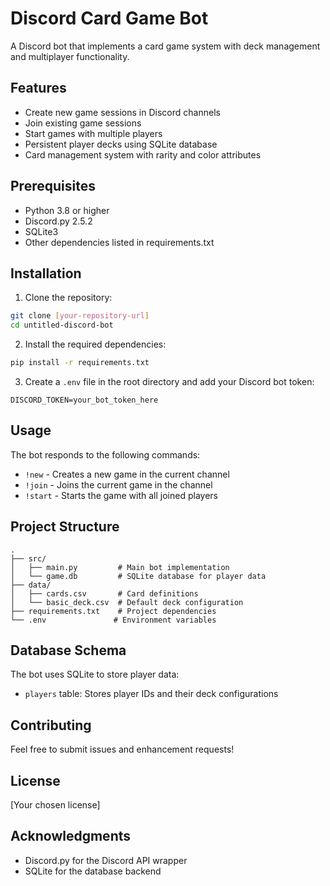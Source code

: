 # Discord Card Game Bot

A Discord bot that implements a card game system with deck management and multiplayer functionality.

## Features

- Create new game sessions in Discord channels
- Join existing game sessions
- Start games with multiple players
- Persistent player decks using SQLite database
- Card management system with rarity and color attributes

## Prerequisites

- Python 3.8 or higher
- Discord.py 2.5.2
- SQLite3
- Other dependencies listed in requirements.txt

## Installation

1. Clone the repository:
```bash
git clone [your-repository-url]
cd untitled-discord-bot
```

2. Install the required dependencies:
```bash
pip install -r requirements.txt
```

3. Create a `.env` file in the root directory and add your Discord bot token:
```
DISCORD_TOKEN=your_bot_token_here
```

## Usage

The bot responds to the following commands:

- `!new` - Creates a new game in the current channel
- `!join` - Joins the current game in the channel
- `!start` - Starts the game with all joined players

## Project Structure

```
.
├── src/
│   ├── main.py         # Main bot implementation
│   └── game.db         # SQLite database for player data
├── data/
│   ├── cards.csv       # Card definitions
│   └── basic_deck.csv  # Default deck configuration
├── requirements.txt    # Project dependencies
└── .env               # Environment variables
```

## Database Schema

The bot uses SQLite to store player data:
- `players` table: Stores player IDs and their deck configurations

## Contributing

Feel free to submit issues and enhancement requests!

## License

[Your chosen license]

## Acknowledgments

- Discord.py for the Discord API wrapper
- SQLite for the database backend